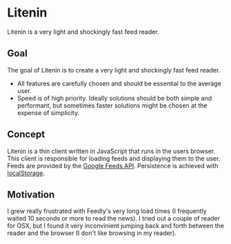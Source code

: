 # Litenin

Litenin is a very light and shockingly fast feed reader.

## Goal

The goal of Litenin is to create a very light and shockingly fast feed reader.

- All features are carefully chosen and should be essential to the average user. 
- Speed is of high priority. Ideally solutions should be both simple and performant, but sometimes faster solutions might be chosen at the expense of simplicity.

## Concept

Litenin is a thin client written in JavaScript that runs in the users browser. This client is responsible for loading feeds and displaying them to the user. Feeds are provided by the [Google Feeds API](https://developers.google.com/feed/). Persistence is achieved with [localStorage](http://diveintohtml5.info/storage.html).

## Motivation

I grew really frustrated with Feedly's very long load times (I frequently waited 10 seconds or more to read the news). I tried out a couple of reader for OSX, but I found it very inconvinient jumping back and forth between the reader and the browser (I don't like browsing in my reader).
